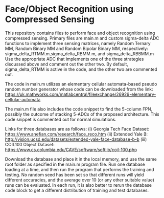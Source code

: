 # Face/Object Recognition using Compressed Sensing
This repository contains files to perform face and object recognition using compressed sensing.
Primary files are main.m and custom sigma-delta ADC functions to implement three sensing matrices, namely Random Ternary MM, Random Binary MM and Random Bipolar Binary MM, respectively: sigma_delta_RTMM.m,sigma_delta_RBMM.m, and sigma_delta_RBBMM.m
Use the appropriate ADC that implements one of the three strategies discussed above and comment out the other two. By default, sigma_delta_RTMM is active in the code, and the other two are commented out.

The code in main.m utilizes an elementary cellular automata-based pseudo random number generator whose code can be downloaded from the link: https://uk.mathworks.com/matlabcentral/fileexchange/26929-elementary-cellular-automata

The main.m file also includes the code snippet to find the 5-column FPN, possibly the outcome of stacking 5-ADCs of the proposed architecture. This code snippet is commented out for normal simulations.

Links for three databases are as follows:
(i) Georgia Tech Face Dataset: https://www.anefian.com/research/face_reco.htm
(ii) Extended Yale B: http://vision.ucsd.edu/datasets/extended-yale-face-database-b-b
(iii) COIL100 Object Dataset: https://www.cs.columbia.edu/CAVE/software/softlib/coil-100.php

Download the database and place it in the local memory, and use the same root folder as specified in the main.m program file.
Run one database loading at a time, and then run the program that performs the training and testing. No random seed has been set so that different runs will yield different accuracies, and the average over 10 (or any other suitable value) runs can be evaluated. In each run, it is also better to rerun the database code block to get a different distribution of training and test databases.

